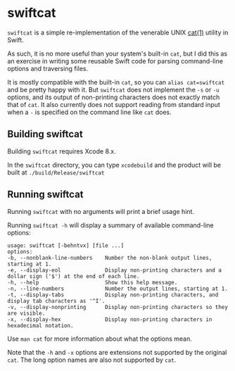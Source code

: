 swiftcat
========

`swiftcat` is a simple re-implementation of the venerable UNIX [cat(1)](https://developer.apple.com/legacy/library/documentation/Darwin/Reference/ManPages/man1/cat.1.html) utility in Swift.

As such, it is no more useful than your system's built-in `cat`, but I did this as an exercise in writing some reusable Swift code for parsing command-line options and traversing files.

It is mostly compatible with the built-in `cat`, so you can `alias cat=swiftcat` and be pretty happy with it. But `swiftcat` does not implement the `-s` or `-u` options, and its output of non-printing characters does not exactly match that of `cat`. It also currently does not support reading from standard input when a `-` is specified on the command line like `cat` does.

Building swiftcat
-----------------

Building `swiftcat` requires Xcode 8.x.

In the `swiftcat` directory, you can type `xcodebuild` and the product will be built at `./build/Release/swiftcat`

Running swiftcat
----------------

Running `swiftcat` with no arguments will print a brief usage hint.

Running `swiftcat -h` will display a summary of available command-line options:

```
usage: swiftcat [-behntvx] [file ...]
options:
-b, --nonblank-line-numbers    Number the non-blank output lines, starting at 1.
-e, --display-eol              Display non-printing characters and a dollar sign ('$') at the end of each line.
-h, --help                     Show this help message.
-n, --line-numbers             Number the output lines, starting at 1.
-t, --display-tabs             Display non-printing characters, and display tab characters as '^I'.
-v, --display-nonprinting      Display non-printing characters so they are visible.
-x, --display-hex              Display non-printing characters in hexadecimal notation.
```

Use `man cat` for more information about what the options mean.

Note that the `-h` and `-x` options are extensions not supported by the original `cat`. The long option names are also not supported by `cat`.

